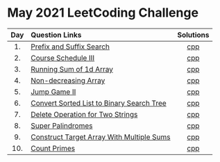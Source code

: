 # May 2021 LeetCoding Challenge

| Day | Question Links                                                                                                                                           |                                Solutions                                 |
| :-: | :------------------------------------------------------------------------------------------------------------------------------------------------------- | :----------------------------------------------------------------------: |
| 1.  | [Prefix and Suffix Search](https://leetcode.com/explore/challenge/card/may-leetcoding-challenge-2021/598/week-1-may-1st-may-7th/3728/)                   |            [cpp](./01.%20Prefix%20and%20Suffix%20Search.cpp)             |
| 2.  | [Course Schedule III](https://leetcode.com/explore/challenge/card/may-leetcoding-challenge-2021/598/week-1-may-1st-may-7th/3729/)                        |                [cpp](./02.%20Course%20Schedule%20III.cpp)                |
| 3.  | [Running Sum of 1d Array](https://leetcode.com/explore/challenge/card/may-leetcoding-challenge-2021/598/week-1-may-1st-may-7th/3730/)                    |            [cpp](./03.%20Running%20Sum%20of%201d%20Array.cpp)            |
| 4.  | [Non-decreasing Array](https://leetcode.com/explore/featured/card/may-leetcoding-challenge-2021/598/week-1-may-1st-may-7th/3731/)                        |                [cpp](./04.%20Non-decreasing%20Array.cpp)                 |
| 5.  | [Jump Game II](https://leetcode.com/explore/challenge/card/may-leetcoding-challenge-2021/598/week-1-may-1st-may-7th/3732/)                               |                   [cpp](./05.%20Jump%20Game%20II.cpp)                    |
| 6.  | [Convert Sorted List to Binary Search Tree](https://leetcode.com/explore/challenge/card/may-leetcoding-challenge-2021/598/week-1-may-1st-may-7th/3733/)  | [cpp](./06.%20Convert%20Sorted%20List%20to%20Binary%20Search%20Tree.cpp) |
| 7.  | [Delete Operation for Two Strings](https://leetcode.com/explore/challenge/card/may-leetcoding-challenge-2021/598/week-1-may-1st-may-7th/3734/)           |       [cpp](./07.%20Delete%20Operation%20for%20Two%20Strings.cpp)        |
| 8.  | [Super Palindromes](https://leetcode.com/explore/challenge/card/may-leetcoding-challenge-2021/599/week-2-may-8th-may-14th/3736/)                         |                  [cpp](./08.%20Super%20Palindromes.cpp)                  |
| 9.  | [Construct Target Array With Multiple Sums](https://leetcode.com/explore/challenge/card/may-leetcoding-challenge-2021/599/week-2-may-8th-may-14th/3737/) |  [cpp](./09.%20Construct%20Target%20Array%20With%20Multiple%20Sums.cpp)  |
| 10. | [Count Primes](https://leetcode.com/explore/challenge/card/may-leetcoding-challenge-2021/599/week-2-may-8th-may-14th/3738/)                              |                    [cpp](./10.%20Count%20Primes.cpp)                     |
